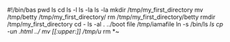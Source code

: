 #!/bin/bas
pwd
ls
cd
ls -l
ls -la
ls -la
mkdir /tmp/my_first_directory
mv /tmp/betty /tmp/my_first_directory/
rm /tmp/my_first_directory/betty
rmdir /tmp/my_first_directory
cd - 
ls -al . ../boot
file /tmp/iamafile
ln -s /bin/ls __ls_
cp -un *.html ../
mv [[:upper:]]* /tmp/u_
rm *~
